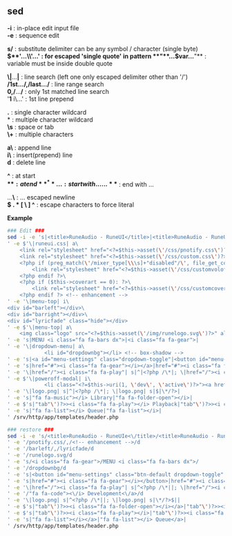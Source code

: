 sed
---

**-i** : in-place edit input file  
**-e** : sequence edit  

**s/** : substitute delimiter can be any symbol / character (single byte)  
**$**'...\\'...' : for escaped 'single quote' in pattern  
**"**...$var...**"** : variable must be inside double quote  

**\\|**...**|** : line search (left one only escaped delimiter other than '/')  
**/**1st...**/,/**last...**/** : line range search  
**0,/**...**/** : only 1st matched line search  
'**1** i\\...' : 1st line prepend  

**\.** : single character wildcard  
\* : multiple character wildcard  
**\\s** : space or tab  
**\\+** : multiple characters  

**a\\** : append line  
**i\\** : insert(prepend) line  
**d** : delete line  

**^** : at start  
**$** : at end  
**^**... : start with ...  
...**$** : end with ...  

...**\\** : ... escaped newline  
**$ . \* [ \\ ] ^** : escape characters to force literal  

**Example**
```sh
### Edit ###
sed -i -e 's|<title>RuneAudio - RuneUI</title>|<title>RuneAudio - RuneUIe</title>|
' -e $'\|runeui.css| a\
    <link rel="stylesheet" href="<?=$this->asset(\'/css/pnotify.css\')?>">\
    <link rel="stylesheet" href="<?=$this->asset(\'/css/custom.css\')?>">\
    <?php if (preg_match(\'/mixer_type[\\\s]+"disabled"/\', file_get_contents(\'/etc/mpd.conf\'))): ?>\
        <link rel="stylesheet" href="<?=$this->asset(\'/css/customvoloff.css\')?>">\
    <?php endif ?>\
    <?php if ($this->coverart == 0): ?>\
        <link rel="stylesheet" href="<?=$this->asset(\'/css/customcoveroff.css\')?>">\
    <?php endif ?> <!-- enhancement -->
' -e '\|menu-top| i\
<div id="barleft"></div>\
<div id="barright"></div>\
<div id="lyricfade" class="hide"></div>
' -e $'\|menu-top| a\
    <img class="logo" src="<?=$this->asset(\'/img/runelogo.svg\')?>" alt="RuneAudio" href="/">
' -e 's|MENU <i class="fa fa-bars dx">|<i class="fa fa-gear">|
' -e '\|dropdown-menu| a\
            <li id="dropdownbg"></li> <!-- box-shadow -->
' -e 's|<a id="menu-settings" class="dropdown-toggle"|<button id="menu-settings" class="btn-default dropdown-toggle"|
' -e 's|href="#"><i class="fa fa-gear"></i></a>|href="#"><i class="fa fa-gear"></i></button>|
' -e '\|href="/"><i class="fa fa-play"| s|^|<?php /\*|; \|href="/"><i class="fa fa-play"| s|$|\*/?>|
' -e $'\|poweroff-modal| i\
            <li class="<?=$this->uri(1, \'dev\', \'active\')?>"><a href="/dev/"><i class="fa fa-code"></i> Development</a></li>
' -e '\|logo.png| s|^|<?php /\*|; \|logo.png| s|$|\*/?>|
' -e 's|"fa fa-music"></i> Library|"fa fa-folder-open"></i>|
' -e $'s|"tab"\')?>><i class="fa fa-play"></i> Playback|"tab"\')?>><i class="fa fa-play"></i>|
' -e 's|"fa fa-list"></i> Queue|"fa fa-list"></i>|
' /srv/http/app/templates/header.php

### restore ###
sed -i -e 's/<title>RuneAudio - RuneUIe<\/title>/<title>RuneAudio - RuneUI<\/title>/
' -e '/pnotify.css/,/<!-- enhancement -->/d
' -e '/barleft/,/lyricfade/d
' -e '/runelogo.svg/d
' -e 's/<i class="fa fa-gear">/MENU <i class="fa fa-bars dx">/
' -e '/dropdownbg/d
' -e 's|<button id="menu-settings" class="btn-default dropdown-toggle"|<a id="menu-settings" class="dropdown-toggle"|
' -e 's|href="#"><i class="fa fa-gear"></i></button>|href="#"><i class="fa fa-gear"></i></a>|
' -e '\|href="/"><i class="fa fa-play"| s|^<?php /\*||; \|href="/"><i class="fa fa-play"| s|\*/?>$||
' -e '/"fa fa-code"><\/i> Development<\/a>/d
' -e '\|logo.png| s|^<?php /\*||; \|logo.png| s|\*/?>$||
' -e $'s|"tab"\')?>><i class="fa fa-folder-open"></i></a>|"tab"\')?>><i class="fa fa-music"></i> Library</a>|
' -e $'s|"tab"\')?>><i class="fa fa-play"></i>|"tab"\')?>><i class="fa fa-play"></i> Playback|
' -e 's|"fa fa-list"></i></a>|"fa fa-list"></i> Queue</a>|
' /srv/http/app/templates/header.php
```
